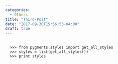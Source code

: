 ```yaml
---
categories:
  - Others
title: "Third-Post"
date: "2017-09-30T15:56:53-04:00"
draft: true
---
```

<pre>
  <code class="language-python">
  >>> from pygments.styles import get_all_styles
  >>> styles = list(get_all_styles())
  >>> print styles
  </code>
</pre>
